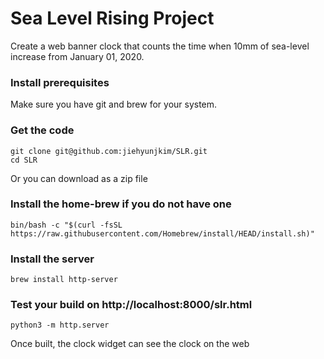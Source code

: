 # Sea Level Rising Project
Create a web banner clock that counts the time when 10mm of sea-level increase from January 01, 2020.

### Install prerequisites
Make sure you have git and brew for your system.

### Get the code
```
git clone git@github.com:jiehyunjkim/SLR.git
cd SLR
```
Or you can download as a zip file

### Install the home-brew if you do not have one
```
bin/bash -c "$(curl -fsSL https://raw.githubusercontent.com/Homebrew/install/HEAD/install.sh)"
```
### Install the server
```
brew install http-server
```
### Test your build on http://localhost:8000/slr.html
```
python3 -m http.server
```
Once built, the clock widget can see the clock on the web
